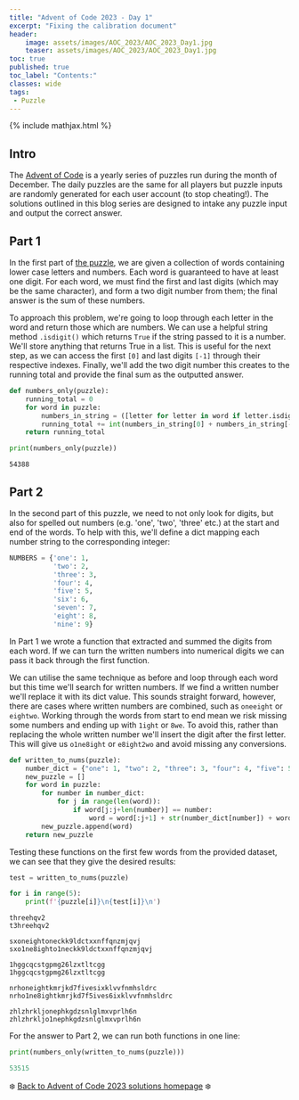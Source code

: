 ```yaml
---
title: "Advent of Code 2023 - Day 1"
excerpt: "Fixing the calibration document"
header:
    image: assets/images/AOC_2023/AOC_2023_Day1.jpg
    teaser: assets/images/AOC_2023/AOC_2023_Day1.jpg
toc: true
published: true
toc_label: "Contents:"
classes: wide
tags:
 - Puzzle
---
```


{% include mathjax.html %}

## Intro
The [Advent of Code](https://adventofcode.com/2023) is a yearly series of puzzles run during the month of December. The daily puzzles are the same for all players but puzzle inputs are randomly generated for each user account (to stop cheating!). The solutions outlined in this blog series are designed to intake any puzzle input and output the correct answer. 

## Part 1

In the first part of [the puzzle](https://adventofcode.com/2023/day/1), we are given a collection of words containing lower case letters and numbers. Each word is guaranteed to have at least one digit. For each word, we must find the first and last digits (which may be the same character), and form a two digit number from them; the final answer is the sum of these numbers.

To approach this problem, we're going to loop through each letter in the word and return those which are numbers. We can use a helpful string method `.isdigit()` which returns `True` if the string passed to it is a number. We'll store anything that returns True in a list. This is useful for the next step, as we can access the first `[0]` and last digits `[-1]` through their respective indexes. Finally, we'll add the two digit number this creates to the running total and provide the final sum as the outputted answer.  

```python
def numbers_only(puzzle):
    running_total = 0
    for word in puzzle:
        numbers_in_string = ([letter for letter in word if letter.isdigit()])
        running_total += int(numbers_in_string[0] + numbers_in_string[-1])
    return running_total

print(numbers_only(puzzle))
```



    54388



## Part 2

In the second part of this puzzle, we need to not only look for digits, but also for spelled out numbers (e.g. 'one', 'two', 'three' etc.) at the start and end of the words. To help with this, we'll define a dict mapping each number string to the corresponding integer:

```python
NUMBERS = {'one': 1,
           'two': 2,
           'three': 3,
           'four': 4,
           'five': 5,
           'six': 6,
           'seven': 7,
           'eight': 8,
           'nine': 9}
```

In Part 1 we wrote a function that extracted and summed the digits from each word. If we can turn the written numbers into numerical digits we can pass it back through the first function. 

We can utilise the same technique as before and loop through each word but this time we'll search for written numbers. If we find a written number we'll replace it with its dict value. This sounds straight forward, however, there are cases where written numbers are combined, such as `oneeight` or `eightwo`. Working through the words from start to end mean we risk missing some numbers and ending up with `1ight` or `8we`. To avoid this, rather than replacing the whole written number we'll insert the digit after the first letter. This will give us `o1ne8ight` or `e8ight2wo` and avoid missing any conversions. 

```python
def written_to_nums(puzzle):
    number_dict = {"one": 1, "two": 2, "three": 3, "four": 4, "five": 5, "six": 6, "seven": 7, "eight": 8, "nine": 9}
    new_puzzle = []
    for word in puzzle:
        for number in number_dict:
            for j in range(len(word)):
                if word[j:j+len(number)] == number:
                    word = word[:j+1] + str(number_dict[number]) + word[j+1:]
        new_puzzle.append(word)
    return new_puzzle
```

Testing these functions on the first few words from the provided dataset, we can see that they give the desired results:

```python
test = written_to_nums(puzzle)

for i in range(5):
    print(f'{puzzle[i]}\n{test[i]}\n')
```
    threehqv2
    t3hreehqv2
    
    sxoneightoneckk9ldctxxnffqnzmjqvj
    sxo1ne8ighto1neckk9ldctxxnffqnzmjqvj
    
    1hggcqcstgpmg26lzxtltcgg
    1hggcqcstgpmg26lzxtltcgg
    
    nrhoneightkmrjkd7fivesixklvvfnmhsldrc
    nrho1ne8ightkmrjkd7f5ives6ixklvvfnmhsldrc
    
    zhlzhrkljonephkgdzsnlglmxvprlh6n
    zhlzhrkljo1nephkgdzsnlglmxvprlh6n
For the answer to Part 2, we can run both functions in one line:

```python
print(numbers_only(written_to_nums(puzzle)))

53515
```









❄️ [Back to Advent of Code 2023 solutions homepage](../Advent_of_code_2023) ❄️

